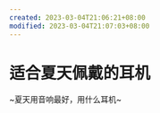 ```yaml
---
created: 2023-03-04T21:06:21+08:00
modified: 2023-03-04T21:07:03+08:00
---
```


# 适合夏天佩戴的耳机

~夏天用音响最好，用什么耳机~
